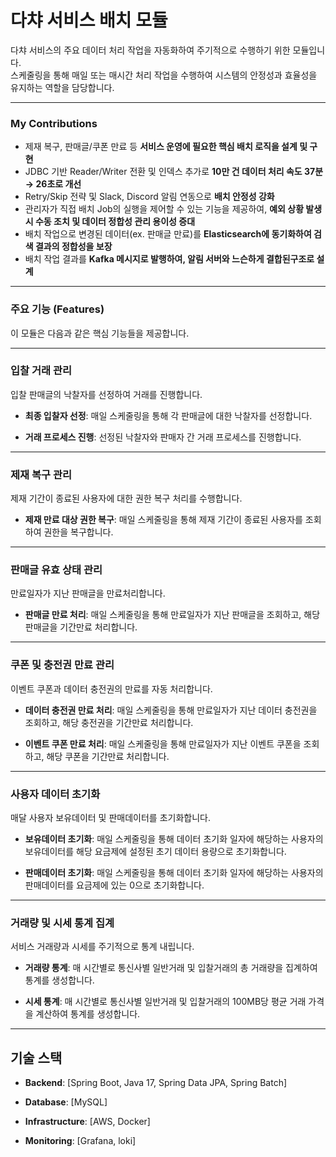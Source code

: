 # 다챠 서비스 배치 모듈

다챠 서비스의 주요 데이터 처리 작업을 자동화하여 주기적으로 수행하기 위한 모듈입니다.<br>
스케줄링을 통해 매일 또는 매시간 처리 작업을 수행하여 시스템의 안정성과 효율성을 유지하는 역할을 담당합니다.

---

### My Contributions
- 제재 복구, 판매글/쿠폰 만료 등 **서비스 운영에 필요한 핵심 배치 로직을 설계 및 구현**
- JDBC 기반 Reader/Writer 전환 및 인덱스 추가로 **10만 건 데이터 처리 속도 37분 → 26초로 개선**
- Retry/Skip 전략 및 Slack, Discord 알림 연동으로 **배치 안정성 강화**
- 관리자가 직접 배치 Job의 실행을 제어할 수 있는 기능을 제공하여, **예외 상황 발생 시 수동 조치 및 데이터 정합성 관리 용이성 증대**
- 배치 작업으로 변경된 데이터(ex. 판매글 만료)를 **Elasticsearch에 동기화하여 검색 결과의 정합성을 보장**
- 배치 작업 결과를 **Kafka 메시지로 발행하여, 알림 서버와 느슨하게 결합된구조로 설계**

---

### 주요 기능 (Features)

이 모듈은 다음과 같은 핵심 기능들을 제공합니다.
  
---

### **입찰 거래 관리**

입찰 판매글의 낙찰자를 선정하여 거래를 진행합니다.

* **최종 입찰자 선정**: 매일 스케줄링을 통해 각 판매글에 대한 낙찰자를 선정합니다.

* **거래 프로세스 진행**: 선정된 낙찰자와 판매자 간 거래 프로세스를 진행합니다.

---
  
### **제재 복구 관리**
   
제재 기간이 종료된 사용자에 대한 권한 복구 처리를 수행합니다.

* **제재 만료 대상 권한 복구**: 매일 스케줄링을 통해 제재 기간이 종료된 사용자를 조회하여 권한을 복구합니다.

---
  
### **판매글 유효 상태 관리**
   
만료일자가 지난 판매글을 만료처리합니다.

* **판매글 만료 처리**: 매일 스케줄링을 통해 만료일자가 지난 판매글을 조회하고, 해당 판매글을 기간만료 처리합니다.
  
---

### **쿠폰 및 충전권 만료 관리**
이벤트 쿠폰과 데이터 충전권의 만료를 자동 처리합니다.

* **데이터 충전권 만료 처리**: 매일 스케줄링을 통해 만료일자가 지난 데이터 충전권을 조회하고, 해당 충전권을 기간만료 처리합니다.

* **이벤트 쿠폰 만료 처리**: 매일 스케줄링을 통해 만료일자가 지난 이벤트 쿠폰을 조회하고, 해당 쿠폰을 기간만료 처리합니다.
  
---

### **사용자 데이터 초기화**
매달 사용자 보유데이터 및 판매데이터를 초기화합니다.

* **보유데이터 초기화**: 매일 스케줄링을 통해 데이터 초기화 일자에 해당하는 사용자의 보유데이터를 해당 요금제에 설정된 초기 데이터 용량으로 초기화합니다.
  
* **판매데이터 초기화**: 매일 스케줄링을 통해 데이터 초기화 일자에 해당하는 사용자의 판매데이터를 요금제에 있는 0으로 초기화합니다.
  
---
  
### **거래량 및 시세 통계 집계**
서비스 거래량과 시세를 주기적으로 통계 내립니다.

* **거래량 통계**: 매 시간별로 통신사별 일반거래 및 입찰거래의 총 거래량을 집계하여 통계를 생성합니다.
  
* **시세 통계**: 매 시간별로 통신사별 일반거래 및 입찰거래의 100MB당 평균 거래 가격을 계산하여 통계를 생성합니다.

---

## 기술 스택
* **Backend**: [Spring Boot, Java 17, Spring Data JPA, Spring Batch]

* **Database**: [MySQL]

* **Infrastructure**: [AWS, Docker]

* **Monitoring**: [Grafana, loki]
